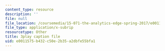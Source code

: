 ```yaml
---
content_type: resource
description: ''
file: null
file_location: /coursemedia/15-071-the-analytics-edge-spring-2017/e0011575b432c50e2b35a2dbfe55bfa1_2Yl5IkDMoUU.srt
file_type: application/x-subrip
resourcetype: Other
title: 3play caption file
uid: e0011575-b432-c50e-2b35-a2dbfe55bfa1
---
```

